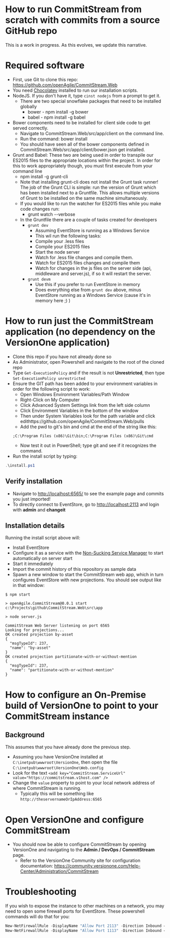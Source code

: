 # How to run CommitStream from scratch with commits from a source GitHub repo

This is a work in progress. As this evolves, we update this narrative.

# Required software
* First, use Git to clone this repo: https://github.com/openAgile/CommitStream.Web
* You need [Chocolatey](http://chocolatey.org/) installed to run our installation scripts.
* NodeJS. If you don't have it, type `cinst nodejs` from a prompt to get it.
	* There are two special snowflake packages that need to be installed globally
		* bower - npm install -g bower 
		* babel - npm install -g babel
* Bower components need to be installed for client side code to get served correctly.
  * Navigate to CommitStream.Web/src/app/client on the command line.
  * Run the command: bower install
  * You should have seen all of the bower components defined in CommitStream.Web/src/app/client/bower.json get installed.
* Grunt and Babel: These two are being used in order to transpile our ES2015 files to the appropriate locations within the project. In order for this to work appropriately though, you must first execute from your command line
  * npm install -g grunt-cli
  * Note that installing grunt-cli does not install the Grunt task runner! The job of the Grunt CLI is simple: run the version of Grunt which has been installed next to a Gruntfile. This allows multiple versions of Grunt to be installed on the same machine simultaneously.
  * If you would like to run the watcher for ES2015 files while you make code changes run:
    * grunt watch --verbose
  * In the Gruntfile there are a couple of tasks created for developers
    * `grunt dev`
      * Assuming EventStore is running as a Windows Service
      * This wil run the following tasks:
      * Compile your .less files 
      * Compile your ES2015 files
      * Start the node server
      * Watch for .less file changes and compile them. 
      * Watch for ES2015 files changes and compile them
      * Watch for changes in the js files on the server side (api, middleware and server.js), if so it will restart the server.
    * `grunt devm`
      * Use this if you prefer to run EventStore in memory
      * Does everything else from `grunt dev` above, minus EventStore running as a Windows Service (cause it's in memory here ;) )

# How to run just the CommitStream application (no dependency on the VersionOne application)

* Clone this repo if you have not already done so
* As Administrator, open Powershell and navigate to the root of the cloned repo
* Type `Get-ExecutionPolicy` and if the result is not **Unrestricted**, then type `Set-ExecutionPolicy unrestricted`
* Ensure the GIT path has been added to your environment variables in order for the following script to work:
	* Open Windows Environment Variables/Path Window
	* Right-Click on My Computer
	* Click Advanced System Settings link from the left side column
	* Click Environment Variables in the bottom of the window
	* Then under System Variables look for the path variable and click edithttps://github.com/openAgile/CommitStream.Web/pulls
	* Add the pwd to git's bin and cmd at the end of the string like this:
	```
	;C:\Program Files (x86)\Git\bin;C:\Program Files (x86)\Git\cmd
	```
	* Now test it out in PowerShell; type git and see if it recognizes the command.
* Run the install script by typing:
```powershell
.\install.ps1
```
## Verify installation

* Navigate to [http://localhost:6565/](http://localhost:6565/) to see the example page and commits you just imported!
* To directly connect to EventStore, go to [http://localhost:2113](http://localhost:2113) and login with **admin** and **changeit**

## Installation details

Running the install script above will:

* Install EventStore
* Configure it as a service with the [Non-Sucking Service Manager](http://nssm.cc/) to start automatically on server start
* Start it immediately
* Import the commit history of this repository as sample data
* Spawn a new window to start the CommitStream web app, which in turn configures EventStore with new projections. You should see output like in that window:
```
$ npm start

> openAgile.CommitStream@0.0.1 start c:\Projects\github\CommitStream.Web\src\app

> node server.js

CommitStream Web Server listening on port 6565
Looking for projections...
OK created projection by-asset
{
  "msgTypeId": 237,
  "name": "by-asset"
}
OK created projection partitionate-with-or-without-mention
{
  "msgTypeId": 237,
  "name": "partitionate-with-or-without-mention"
}
```

# How to configure an On-Premise build of VersionOne to point to your CommitStream instance

## Background

This assumes that you have already done the previous step.

* Assuming you have VersionOne installed at `C:\inetpub\wwwroot\VersionOne`, then open the file `C:\inetpub\wwwroot\VersionOne\Web.config`
* Look for the text `<add key="CommitStream.ServiceUrl" value="https://commitstream.v1host.com" />`
* Change the `value` property to point to your local network address of where CommitStream is running.
  * Typically this will be something like `http://theservernameOrIpAddress:6565`

# Open VersionOne and configure CommitStream

* You should now be able to configure CommitStream by opening VersionOne and navigating to the **Admin / DevOps / CommitStream** page.
  * Refer to the VersionOne Community site for configuration documentation: https://community.versionone.com/Help-Center/Administration/CommitStream

# Troubleshooting

If you wish to expose the instance to other machines on a network, you may need to open some firewall ports for EventStore. These powershell commands will do that for you:

```powershell
New-NetFirewallRule -DisplayName "Allow Port 2113" -Direction Inbound –LocalPort 2113 -Protocol TCP -Action Allow
New-NetFirewallRule -DisplayName "Allow Port 1113" -Direction Inbound –LocalPort 1113 -Protocol TCP -Action Allow
```
